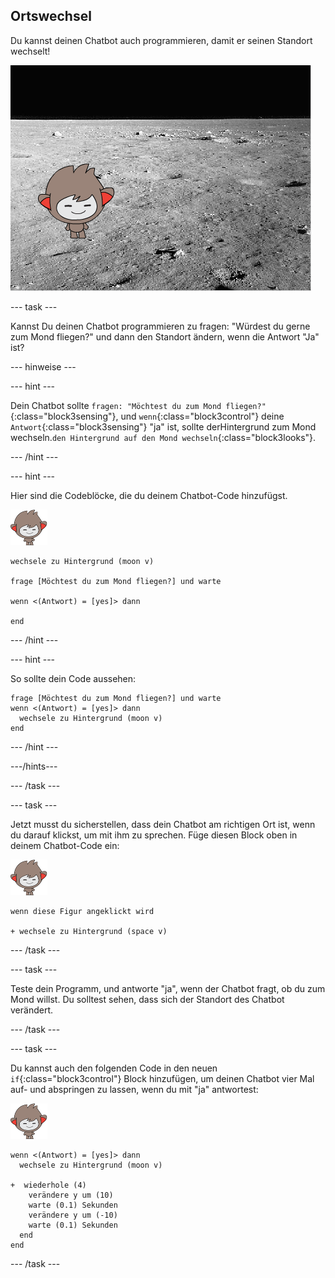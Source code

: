 ## Ortswechsel

Du kannst deinen Chatbot auch programmieren, damit er seinen Standort wechselt!

![Ein Bühnenbild wechseln und ausprobieren](images/chatbot-backdrop-moon.png)

\--- task \---

Kannst Du deinen Chatbot programmieren zu fragen: "Würdest du gerne zum Mond fliegen?" und dann den Standort ändern, wenn die Antwort "Ja" ist?

\--- hinweise \---

\--- hint \---

Dein Chatbot sollte `fragen: "Möchtest du zum Mond fliegen?"`{:class="block3sensing"}, und `wenn`{:class="block3control"} deine `Antwort`{:class="block3sensing"} "ja" ist, sollte derHintergrund zum Mond wechseln.`den Hintergrund auf den Mond wechseln`{:class="block3looks"}.

\--- /hint \---

\--- hint \---

Hier sind die Codeblöcke, die du deinem Chatbot-Code hinzufügst.

![nano sprite](images/nano-sprite.png)

```blocks3
wechsele zu Hintergrund (moon v)

frage [Möchtest du zum Mond fliegen?] und warte

wenn <(Antwort) = [yes]> dann 

end
```

\--- /hint \---

\--- hint \---

So sollte dein Code aussehen:

```blocks3
frage [Möchtest du zum Mond fliegen?] und warte
wenn <(Antwort) = [yes]> dann 
  wechsele zu Hintergrund (moon v)
end
```

\--- /hint \---

\---/hints\---

\--- /task \---

\--- task \---

Jetzt musst du sicherstellen, dass dein Chatbot am richtigen Ort ist, wenn du darauf klickst, um mit ihm zu sprechen. Füge diesen Block oben in deinem Chatbot-Code ein:

![nano sprite](images/nano-sprite.png)

```blocks3
wenn diese Figur angeklickt wird

+ wechsele zu Hintergrund (space v)
```

\--- /task \---

\--- task \---

Teste dein Programm, und antworte "ja", wenn der Chatbot fragt, ob du zum Mond willst. Du solltest sehen, dass sich der Standort des Chatbot verändert.

\--- /task \---

\--- task \---

Du kannst auch den folgenden Code in den neuen `if`{:class="block3control"} Block hinzufügen, um deinen Chatbot vier Mal auf- und abspringen zu lassen, wenn du mit "ja" antwortest:

![nano sprite](images/nano-sprite.png)

```blocks3
wenn <(Antwort) = [yes]> dann 
  wechsele zu Hintergrund (moon v)

+  wiederhole (4) 
    verändere y um (10)
    warte (0.1) Sekunden
    verändere y um (-10)
    warte (0.1) Sekunden
  end
end
```

\--- /task \---